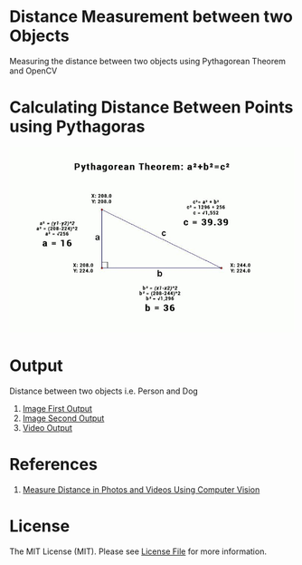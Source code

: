 # Distance Measurement between two Objects
Measuring the distance between two objects using Pythagorean Theorem and OpenCV

# Calculating Distance Between Points using Pythagoras
![This is an image](/images/Pythagorean-Theorem-Calculator-2.jpg)

# Output 
Distance between two objects i.e. Person and Dog
1. [Image First Output](/output/output1.png)
2. [Image Second Output](/output/output2.png)
3. [Video Output](/output/output3.avi)

# References
1. [Measure Distance in Photos and Videos Using Computer Vision](https://blog.roboflow.com/computer-vision-measure-distance/)

# License
The MIT License (MIT). Please see [License File](/LICENSE) for more information.
